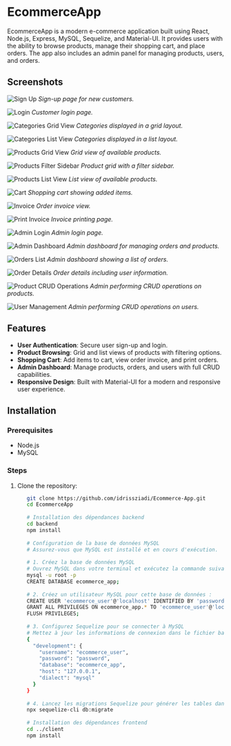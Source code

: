 # EcommerceApp

EcommerceApp is a modern e-commerce application built using React, Node.js, Express, MySQL, Sequelize, and Material-UI. It provides users with the ability to browse products, manage their shopping cart, and place orders. The app also includes an admin panel for managing products, users, and orders.

## Screenshots

![Sign Up](./screenshots/signup.png)
*Sign-up page for new customers.*

![Login](./screenshots/login.png)
*Customer login page.*

![Categories Grid View](./screenshots/categories1.png)
*Categories displayed in a grid layout.*

![Categories List View](./screenshots/categories2.png)
*Categories displayed in a list layout.*

![Products Grid View](./screenshots/products.png)
*Grid view of available products.*

![Products Filter Sidebar](./screenshots/products2.png)
*Product grid with a filter sidebar.*

![Products List View](./screenshots/products3.png)
*List view of available products.*

![Cart](./screenshots/orders1.png)
*Shopping cart showing added items.*

![Invoice](./screenshots/orders2.png)
*Order invoice view.*

![Print Invoice](./screenshots/orders3.png)
*Invoice printing page.*

![Admin Login](./screenshots/adminLogin.png)
*Admin login page.*

![Admin Dashboard](./screenshots/admin.png)
*Admin dashboard for managing orders and products.*

![Orders List](./screenshots/commadedashboard1.png)
*Admin dashboard showing a list of orders.*

![Order Details](./screenshots/commandedashboard2.png)
*Order details including user information.*

![Product CRUD Operations](./screenshots/produitsadmin.png)
*Admin performing CRUD operations on products.*

![User Management](./screenshots/useradmin.png)
*Admin performing CRUD operations on users.*

## Features

- **User Authentication**: Secure user sign-up and login.
- **Product Browsing**: Grid and list views of products with filtering options.
- **Shopping Cart**: Add items to cart, view order invoice, and print orders.
- **Admin Dashboard**: Manage products, orders, and users with full CRUD capabilities.
- **Responsive Design**: Built with Material-UI for a modern and responsive user experience.

## Installation

### Prerequisites

- Node.js
- MySQL

### Steps

1. Clone the repository:

   ```bash
      git clone https://github.com/idrissziadi/Ecommerce-App.git
      cd EcommerceApp
      
      # Installation des dépendances backend
      cd backend
      npm install
      
      # Configuration de la base de données MySQL
      # Assurez-vous que MySQL est installé et en cours d'exécution.
      
      # 1. Créez la base de données MySQL
      # Ouvrez MySQL dans votre terminal et exécutez la commande suivante :
      mysql -u root -p
      CREATE DATABASE ecommerce_app;
      
      # 2. Créez un utilisateur MySQL pour cette base de données :
      CREATE USER 'ecommerce_user'@'localhost' IDENTIFIED BY 'password';
      GRANT ALL PRIVILEGES ON ecommerce_app.* TO 'ecommerce_user'@'localhost';
      FLUSH PRIVILEGES;
      
      # 3. Configurez Sequelize pour se connecter à MySQL
      # Mettez à jour les informations de connexion dans le fichier backend/config/config.json :
      {
        "development": {
          "username": "ecommerce_user",
          "password": "password",
          "database": "ecommerce_app",
          "host": "127.0.0.1",
          "dialect": "mysql"
        }
      }
      
      # 4. Lancez les migrations Sequelize pour générer les tables dans la base de données :
      npx sequelize-cli db:migrate
      
      # Installation des dépendances frontend
      cd ../client
      npm install


